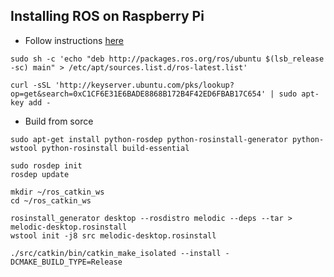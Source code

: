 ## Installing ROS on Raspberry Pi

* Follow instructions [here](http://wiki.ros.org/melodic/Installation/Ubuntu)
```
sudo sh -c 'echo "deb http://packages.ros.org/ros/ubuntu $(lsb_release -sc) main" > /etc/apt/sources.list.d/ros-latest.list'

curl -sSL 'http://keyserver.ubuntu.com/pks/lookup?op=get&search=0xC1CF6E31E6BADE8868B172B4F42ED6FBAB17C654' | sudo apt-key add -
```

* Build from sorce

```
sudo apt-get install python-rosdep python-rosinstall-generator python-wstool python-rosinstall build-essential

sudo rosdep init
rosdep update

mkdir ~/ros_catkin_ws
cd ~/ros_catkin_ws
```

```
rosinstall_generator desktop --rosdistro melodic --deps --tar > melodic-desktop.rosinstall
wstool init -j8 src melodic-desktop.rosinstall
```

```
./src/catkin/bin/catkin_make_isolated --install -DCMAKE_BUILD_TYPE=Release
```
